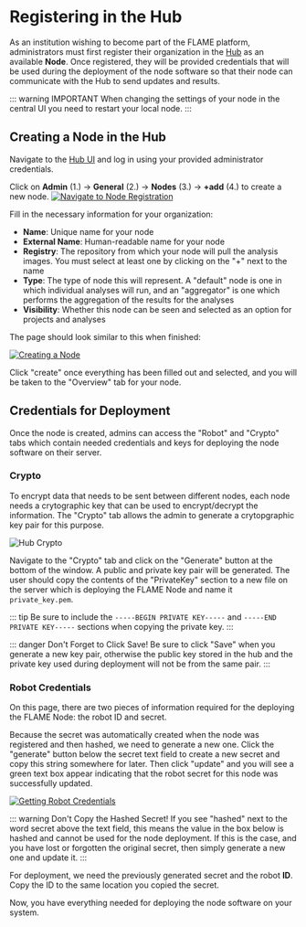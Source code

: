 # Registering in the Hub

As an institution wishing to become part of the FLAME platform, administrators must first register their organization
in the [Hub](https://privateaim.dev/) as an available **Node**. Once registered, they will be provided credentials
that will be used during the deployment of the node software so that their node can communicate with the Hub to send
updates and results.

::: warning IMPORTANT
When changing the settings of your node in the central UI you need to restart your local node.
:::

## Creating a Node in the Hub

Navigate to the [Hub UI](https://privateaim.dev/) and log in using your provided administrator credentials.

Click on **Admin** (1.) -> **General** (2.) -> **Nodes** (3.) -> **+add** (4.) to create a new node.
[![Navigate to Node Registration](/images/ui_images/add_node_hub.png)](/images/ui_images/add_node_hub.png)

Fill in the necessary information for your organization:

* **Name**: Unique name for your node
* **External Name**: Human-readable name for your node
* **Registry**: The repository from which your node will pull the analysis images. You must select at least one by
  clicking on the "+" next to the name
* **Type**: The type of node this will represent. A "default" node is one in which individual analyses will run, and
  an "aggregator" is one which performs the aggregation of the results for the analyses
* **Visibility**: Whether this node can be seen and selected as an option for projects and analyses

The page should look similar to this when finished:

[![Creating a Node](/images/ui_images/hub_node_registration.png)](/images/ui_images/hub_node_registration.png)

Click "create" once everything has been filled out and selected, and you will be taken to the "Overview" tab for your
node.

## Credentials for Deployment

Once the node is created, admins can access the "Robot" and "Crypto" tabs which contain needed credentials and keys
for deploying the node software on their server.

### Crypto

To encrypt data that needs to be sent between different nodes, each node needs a crytographic key that can be used
to encrypt/decrypt the information. The "Crypto" tab allows the admin to generate a crytopgraphic key pair for this
purpose.

![Hub Crypto](/images/ui_images/hub_crypto.png)

Navigate to the "Crypto" tab and click on the "Generate" button at the bottom of the window. A public and private key
pair will be generated. The user should copy the contents of the "PrivateKey" section to a new file on the server
which is deploying the FLAME Node and name it `private_key.pem`.

::: tip
Be sure to include the `-----BEGIN PRIVATE KEY-----` and `-----END PRIVATE KEY-----` sections when copying the private
key.
:::

::: danger Don't Forget to Click Save!
Be sure to click "Save" when you generate a new key pair, otherwise the public key stored in the hub and the private
key used during deployment will not be from the same pair.
:::

### Robot Credentials

On this page, there are two pieces of information required for the deploying the FLAME Node: the robot ID and secret.

Because the secret was automatically created when the node was registered and then hashed, we need to generate a new
one. Click the "generate" button below the secret text field to create a new secret and copy this string somewhere
for later. Then click "update" and you will see a green text box appear indicating that the robot secret
for this node was successfully updated.

[![Getting Robot Credentials](/images/ui_images/hub_node_robot_credentials.png)](/images/ui_images/hub_node_robot_credentials.png)

::: warning Don't Copy the Hashed Secret!
If you see "hashed" next to the word secret above the text field, this means the value in the box below is hashed and
cannot be used for the node deployment. If this is the case, and you have lost or forgotten the original secret, then
simply generate a new one and update it.
:::

For deployment, we need the previously generated secret and the robot **ID**. Copy the ID to the same location you
copied the secret.

Now, you have everything needed for deploying the node software on your system.
